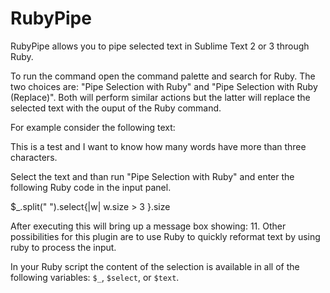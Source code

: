 RubyPipe
========

RubyPipe allows you to pipe selected text in Sublime Text 2 or 3 through Ruby.

To run the command open the command palette and search for Ruby. The two choices
are: "Pipe Selection with Ruby" and "Pipe Selection with Ruby (Replace)". Both
will perform similar actions but the latter will replace the selected text with
the ouput of the Ruby command.

For example consider the following text:

  This is a test and I want to know how many words have more than three characters.

Select the text and than run "Pipe Selection with Ruby" and enter the following
Ruby code in the input panel.

  $_.split(" ").select{|w| w.size > 3 }.size

After executing this will bring up a message box showing: 11. Other
possibilities for this plugin are to use Ruby to quickly reformat text by using
ruby to process the input.

In your Ruby script the content of the selection is available in all of the
following variables: `$_`, `$select`, or `$text`. 